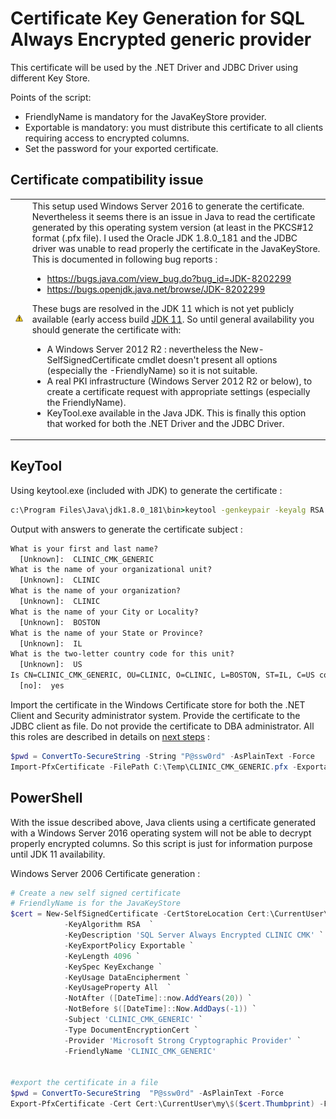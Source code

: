 # Certificate Key Generation for SQL Always Encrypted generic provider

This certificate will be used by the .NET Driver and JDBC Driver using different Key Store.

Points of the script:
- FriendlyName is mandatory for the JavaKeyStore provider.
- Exportable is mandatory: you must distribute this certificate to all clients requiring access to encrypted columns.
- Set the password for your exported certificate.

## Certificate compatibility issue

<table>
    <tbody>
    <tr>
        <td>
        <img src="assets\warning.png" alt="warning" width="200"/>
        </td>
        <td>
        This setup used Windows Server 2016 to generate the certificate.
        Nevertheless it seems there is an issue in Java to read the certificate generated by this operating system version (at least in the PKCS#12 format (.pfx file).
        I used the Oracle JDK 1.8.0_181 and the JDBC driver was unable to read properly the certificate in the JavaKeyStore. This is documented in following bug reports :
        <ul>
        <li><a href="https://bugs.java.com/view_bug.do?bug_id=JDK-8202299">https://bugs.java.com/view_bug.do?bug_id=JDK-8202299</a></li>
        <li><a href="https://bugs.openjdk.java.net/browse/JDK-8202299">https://bugs.openjdk.java.net/browse/JDK-8202299</a></li>
        </ul>
        These bugs are resolved in the JDK 11 which is not yet publicly available (early access build <a href="http://jdk.java.net/11/">JDK 11</a>. So until general availability you should generate the certificate with:
        <ul>
        <li>A Windows Server 2012 R2 : nevertheless the New-SelfSignedCertificate cmdlet doesn't present all options (especially the -FriendlyName) so it is not suitable.</li>
        <li>A real PKI infrastructure (Windows Server 2012 R2 or below), to create a certificate request with appropriate settings (especially the FriendlyName).</li>
        <li>KeyTool.exe available in the Java JDK. This is finally this option that worked for both the .NET Driver and the JDBC Driver.</li>
        </td>
    </tr>
    </tbody>
</table>


## KeyTool

Using keytool.exe (included with JDK) to generate the certificate :

```cmd
c:\Program Files\Java\jdk1.8.0_181\bin>keytool -genkeypair -keyalg RSA -alias CLINIC_CMK_GENERIC -keystore C:\Temp\CLINIC_CMK_GENERIC.pfx -storepass P@ssw0rd -validity 7200 -keysize 4096 -storetype pkcs12 -keypass P@ssw0rd
```

Output with answers to generate the certificate subject :
```txt
What is your first and last name?
  [Unknown]:  CLINIC_CMK_GENERIC
What is the name of your organizational unit?
  [Unknown]:  CLINIC
What is the name of your organization?
  [Unknown]:  CLINIC
What is the name of your City or Locality?
  [Unknown]:  BOSTON
What is the name of your State or Province?
  [Unknown]:  IL
What is the two-letter country code for this unit?
  [Unknown]:  US
Is CN=CLINIC_CMK_GENERIC, OU=CLINIC, O=CLINIC, L=BOSTON, ST=IL, C=US correct?
  [no]:  yes
```

Import the certificate in the Windows Certificate store for both the .NET Client and Security administrator system. Provide the certificate to the JDBC client as file. Do not provide the certificate to DBA administrator.
All this roles are described in details on [next steps](2.CreateGenericCMK-CEK.md) :

```PowerShell
$pwd = ConvertTo-SecureString -String "P@ssw0rd" -AsPlainText -Force
Import-PfxCertificate -FilePath C:\Temp\CLINIC_CMK_GENERIC.pfx -Exportable -CertStoreLocation Cert:\CurrentUser\My -Password $pwd
```


## PowerShell

With the issue described above, Java clients using a certificate generated with a Windows Server 2016 operating system will not be able to decrypt properly encrypted columns. So this script is just for information purpose until JDK 11 availability.

Windows Server 2006 Certificate generation :
```PowerShell
# Create a new self signed certificate
# FriendlyName is for the JavaKeyStore
$cert = New-SelfSignedCertificate -CertStoreLocation Cert:\CurrentUser\My `
            -KeyAlgorithm RSA  `
            -KeyDescription 'SQL Server Always Encrypted CLINIC CMK' `
            -KeyExportPolicy Exportable `
            -KeyLength 4096 `
            -KeySpec KeyExchange `
            -KeyUsage DataEncipherment `
            -KeyUsageProperty All  `
            -NotAfter ([DateTime]::now.AddYears(20)) `
            -NotBefore $([DateTime]::Now.AddDays(-1)) `
            -Subject 'CLINIC_CMK_GENERIC' `
            -Type DocumentEncryptionCert `
            -Provider 'Microsoft Strong Cryptographic Provider' `
            -FriendlyName 'CLINIC_CMK_GENERIC'


#export the certificate in a file
$pwd = ConvertTo-SecureString  "P@ssw0rd" -AsPlainText -Force
Export-PfxCertificate -Cert Cert:\CurrentUser\my\$($cert.Thumbprint) -FilePath "C:\Temp\CLINIC_CMK_GENERIC.pfx" -Password $pwd
```